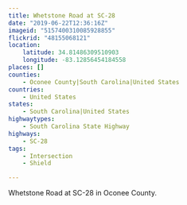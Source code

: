 ```yaml
---
title: Whetstone Road at SC-28
date: "2019-06-22T12:36:16Z"
imageid: "5157400310085928855"
flickrid: "48155068121"
location:
    latitude: 34.81486309510903
    longitude: -83.12856454184558
places: []
counties:
    - Oconee County|South Carolina|United States
countries:
    - United States
states:
    - South Carolina|United States
highwaytypes:
    - South Carolina State Highway
highways:
    - SC-28
tags:
    - Intersection
    - Shield

---
```

Whetstone Road at SC-28 in Oconee County.